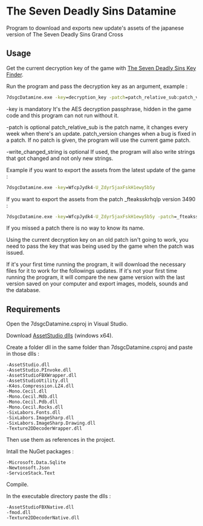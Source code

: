 # The Seven Deadly Sins Datamine
 
Program to download and exports new update's assets of the japanese version of The Seven Deadly Sins Grand Cross


## Usage

Get the current decryption key of the game with [The Seven Deadly Sins Key Finder](https://github.com/Alexis3857/The-Seven-Deadly-Sins-Key-Finder).

Run the program and pass the decryption key as an argument, example :
```cmd
7dsgcDatamine.exe -key=decryption_key -patch=patch_relative_sub:patch_version -write_changed_string
```

-key is mandatory
It's the AES decryption passphrase, hidden in the game code and this program can not run without it.

-patch is optional
patch_relative_sub is the patch name, it changes every week when there's an update.
patch_version changes when a bug is fixed in a patch.
If no patch is given, the program will use the current game patch.

-write_changed_string is optional
If used, the program will also write strings that got changed and not only new strings.

Example if you want to export the assets from the latest update of the game :
```cmd
7dsgcDatamine.exe -key=WfcpJydk4-U_Zdyr5jaxFskH1ewy5b5y
```

If you want to export the assets from the patch _fteaksskrhqlp version 3490 :
```cmd
7dsgcDatamine.exe -key=WfcpJydk4-U_Zdyr5jaxFskH1ewy5b5y -patch=_fteaksskrhqlp:3490
```

If you missed a patch there is no way to know its name.

Using the current decryption key on an old patch isn't going to work, you need to pass the key that was being used by the game when the patch was issued.

If it's your first time running the program, it will download the necessary files for it to work for the followings updates.
If it's not your first time running the program, it will compare the new game version with the last version saved on your computer and export images, models, sounds and the database.


## Requirements

Open the 7dsgcDatamine.csproj in Visual Studio.

Download [AssetStudio dlls](https://github.com/K0lb3/AssetStudio/releases/download/test-onrelease9/AssetStudioUtility.net6.0.Windows.x64.zip) (windows x64).

Create a folder dll in the same folder than 7dsgcDatamine.csproj and paste in those dlls :

	-AssetStudio.dll
	-AssetStudio.PInvoke.dll
	-AssetStudioFBXWrapper.dll
	-AssetStudioUtility.dll
	-K4os.Compression.LZ4.dll
	-Mono.Cecil.dll
	-Mono.Cecil.Mdb.dll
	-Mono.Cecil.Pdb.dll
	-Mono.Cecil.Rocks.dll
	-SixLabors.Fonts.dll
	-SixLabors.ImageSharp.dll
	-SixLabors.ImageSharp.Drawing.dll
	-Texture2DDecoderWrapper.dll

Then use them as references in the project.

Intall the NuGet packages :
	
	-Microsoft.Data.Sqlite
	-Newtonsoft.Json
	-ServiceStack.Text
	
Compile.

In the executable directory paste the dlls :

	-AssetStudioFBXNative.dll
	-fmod.dll
	-Texture2DDecoderNative.dll